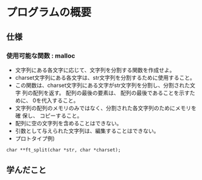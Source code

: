 # プログラムの概要
## 仕様
### 使用可能な関数 : malloc
* 文字列にある各文字に応じて、文字列を分割する関数を作成せよ。
* charset文字列にある各文字は、str文字列を分割するために使用すること。
* この関数は、charset文字列にある文字がstr文字列を分割し、分割された文字 列の配列を返す。 配列の最後の要素は、 配列の最後であることを示すために、 0を代入すること。
* 文字列の配列のメモリのみではなく、分割された各文字列のためにメモリを確 保し、 コピーすること。
* 配列に空の文字列を含めることはできない。
* 引数として与えられた文字列は、編集することはできない。
* プロトタイプ例)
```
char **ft_split(char *str, char *charset);
```
## 学んだこと
